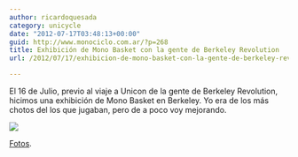 ```yaml
---
author: ricardoquesada
category: unicycle
date: "2012-07-17T03:48:13+00:00"
guid: http://www.monociclo.com.ar/?p=268
title: Exhibición de Mono Basket con la gente de Berkeley Revolution
url: /2012/07/17/exhibicion-de-mono-basket-con-la-gente-de-berkeley-revolution/

---
```


El 16 de Julio, previo al viaje a Unicon de la gente de Berkeley Revolution,
hicimos una exhibición de Mono Basket en Berkeley.
Yo era de los más chotos del los que jugaban, pero de a poco voy mejorando.

![](/images/exhibicion-de-mono-basket-con-la-gente-de-berkeley-revolution.jpg)

[Fotos](https://photos.app.goo.gl/HP2FbEypC7ZzSs7N7).
